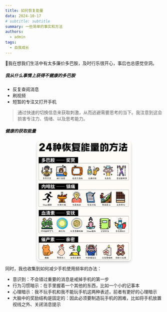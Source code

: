 ```yaml
---
title: 如何恢复能量
data: 2024-10-17
# subtitle: subtitle
summary: 一些简单的事实和方法
authors:
  - admin
tags:
  - 自我成长
---
```

👋我在想我们生活中有太多廉价多巴胺，及时行乐很开心，事后也总感觉空洞。

##### 我从什么事情上获得不健康的多巴胺

- 反复查阅消息
- 刷视频
- 短暂的专注又打开手机

> 通过快速的切换信息来获取刺激，从而逃避需要思考的当下。我注意到这会损害专注力、情绪、以及思考能力。

##### 健康的获取能量

<img src="featured.png" width="300" style="display: block; margin: 0 auto; box-shadow: 0 4px 8px rgba(0, 0, 0, 0.2); border-radius: 8px;" />

同时，我也收集到如何减少手机使用频率的办法：
- 意识到：不会错过重要的消息是戒掉手机的第一步
- 行为习惯暗示：在手里握着一个其他的东西，比如一个小的记事本
- 心理暗示：我不玩手机和我不能玩手机这两种表述，前者有更好的心理暗示
- 大脑中的奖励结构是固定的：因此必须要制造玩手机的困难，比如将手机放置视线之外、关闭消息提示


  